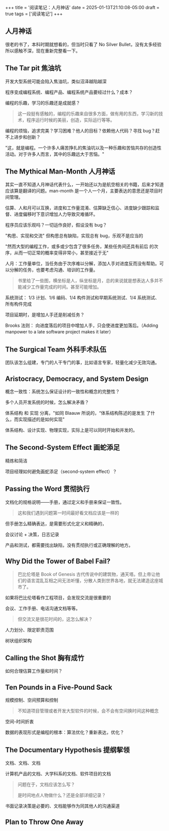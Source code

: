 +++
title = '阅读笔记：人月神话'
date = 2025-01-13T21:10:08-05:00
draft = true
tags = ['阅读笔记']
+++

## 人月神话

很老的书了，本科时期就想看的，但当时只看了 No Silver Bullet，没有太多经验所以感触不深，现在重新完整看一下。

## The Tar pit 焦油坑

开发大型系统可能会陷入焦油坑，类似沼泽越陷越深

程序变成编程系统、编程产品、编程系统产品要经过什么？成本？

编程的乐趣，学习的乐趣还是成就感？

> 这一段挺有感触的，编程的乐趣来自很多方面，做有用的东西，学习新的技术，程序运行时候的美丽，创造，实际运行等等。

编程的烦恼，追求完美？学习困难？他人的目标？依赖他人代码？寻找 bug？赶不上进步和创新？

"这，就是编程。一个许多人痛苦挣扎的焦油坑以及一种乐趣和苦恼共存的创造性活动。对于许多人而言，其中的乐趣远大于苦恼。"

## The Mythical Man-Month 人月神话

其实一直不知道人月神话代表什么，一开始还以为是航空相关的书籍，后来才知道应该算是翻译的问题。man-month 是一个人一个月，主要表达的意思还是项目时间管理。

估算、人和月可以互换，进度和工作量混淆、估算缺乏信心、进度缺少跟踪和监督、进度偏移时下意识增加人力导致灾难循环。

程序员应该乐观吗？一切运作良好，假设没有 bug？

"构思、实现和交流" 但构思总有缺陷，实现总有 bug，乐观不是应当的

"然而大型的编程工作，或多或少包含了很多任务，某些任务间还具有前后
的次序，从而一切正常的概率变得非常小，甚至接近于无"

人月：工作量单位，当任务由于次序难以分解，添加人手对进度反而没有帮助。可以分解的任务，也要考虑沟通、培训的工作量。

> 书里给了一些图，横坐标是人，纵坐标是月，总的来说就是想表达人多并不能减少工作量完成的时间。甚至可能增加。

系统测试： 1/3 计划、1/6 编码、1/4 构件测试和早期系统测试、1/4 系统测试、所有构件完成

项目延期时，是增加人手还是削减任务？

Brooks 法则：
向进度落后的项目中增加人手，只会使进度更加落后。（Adding manpower to a late software project makes it later）

## The Surgical Team 外科手术队伍

团队该怎么组建，专门的人干专门的事，比如语言专家，轻量化减少无效沟通。

## Aristocracy, Democracy, and System Design

概念一致性：系统怎么保证设计的一致性和概念的完整性？

多个人员开发系统的时候，怎么解决矛盾？

体系结构 和 实现 分离，"如同 Blaauw 所说的，“体系结构陈述的是发生
了什么，而实现描述的是如何实现"

体系结构、设计实现、物理实现，实际上是可以同时开始和并发的。

## The Second-System Effect 画蛇添足

精炼和简洁

项目经理如何避免画蛇添足（second-system effect）？

## Passing the Word 贯彻执行

文档化的规格说明——手册，通过定义和手册来保证一致性。

> 这和我们遇到问题第一时间最好看文档应该是一样的

但手册怎么精确表达，是需要形式化定义和精确的，

会议讨论 + 决策，日志记录

产品和测试，都需要找出缺陷，没有贯彻执行或正确理解的地方。

## Why Did the Tower of Babel Fail?

> 巴比伦塔是 Book of Genesis 古代传说中的建筑物，通天塔。但上帝让他们的语言混乱互相之间无法听懂，分散人类到世界各地，就无法建造这座城市了。

如果将巴比伦塔看作工程项目，会发现交流是很重要的

会议、工作手册、电话沟通文档等等。

> 但交流又是很花时间的，这怎么解决？

人力划分、限定职责范围

树状组织架构

## Calling the Shot 胸有成竹

如何合理估算工作量和时间？

## Ten Pounds in a Five-Pound Sack

规模控制、空间预算和控制

> 不知道项目管理或者开发大型软件的时候，会不会有空间换时间这种概念

空间-时间折衷

数据的表现形式是编程的根本：算法优化？重新表达，优化？

## The Documentary Hypothesis 提纲挈领

文档、文档、文档

计算机产品的文档、大学科系的文档、软件项目的文档

> 问题在于，文档应该怎么写？
>
> 是时间地点人物做什么？还是全部详细记录？

书面记录决策是必要的、文档能够作为同其他人的沟通渠道

## Plan to Throw One Away
